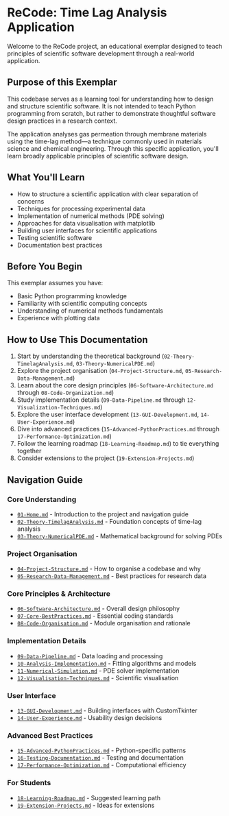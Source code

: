 # ReCode: Time Lag Analysis Application

Welcome to the ReCode project, an educational exemplar designed to teach principles of scientific software development through a real-world application.

## Purpose of this Exemplar

This codebase serves as a learning tool for understanding how to design and structure scientific software. It is not intended to teach Python programming from scratch, but rather to demonstrate thoughtful software design practices in a research context.

The application analyses gas permeation through membrane materials using the time-lag method—a technique commonly used in materials science and chemical engineering. Through this specific application, you'll learn broadly applicable principles of scientific software design.

## What You'll Learn

- How to structure a scientific application with clear separation of concerns
- Techniques for processing experimental data
- Implementation of numerical methods (PDE solving)
- Approaches for data visualisation with matplotlib
- Building user interfaces for scientific applications
- Testing scientific software
- Documentation best practices

## Before You Begin

This exemplar assumes you have:

- Basic Python programming knowledge
- Familiarity with scientific computing concepts
- Understanding of numerical methods fundamentals
- Experience with plotting data

## How to Use This Documentation

1. Start by understanding the theoretical background (`02-Theory-TimelagAnalysis.md`, `03-Theory-NumericalPDE.md`)
2. Explore the project organisation (`04-Project-Structure.md`, `05-Research-Data-Management.md`)
3. Learn about the core design principles (`06-Software-Architecture.md` through `08-Code-Organization.md`)
4. Study implementation details (`09-Data-Pipeline.md` through `12-Visualization-Techniques.md`)
5. Explore the user interface development (`13-GUI-Development.md`, `14-User-Experience.md`)
6. Dive into advanced practices (`15-Advanced-PythonPractices.md` through `17-Performance-Optimization.md`) 
7. Follow the learning roadmap (`18-Learning-Roadmap.md`) to tie everything together
8. Consider extensions to the project (`19-Extension-Projects.md`)

## Navigation Guide

### Core Understanding
- [`01-Home.md`](01-Home.md) - Introduction to the project and navigation guide
- [`02-Theory-TimelagAnalysis.md`](02-Theory-TimelagAnalysis.md) - Foundation concepts of time-lag analysis
- [`03-Theory-NumericalPDE.md`](03-Theory-NumericalPDE.md) - Mathematical background for solving PDEs

### Project Organisation
- [`04-Project-Structure.md`](04-Project-Structure.md) - How to organise a codebase and why
- [`05-Research-Data-Management.md`](05-Research-Data-Management.md) - Best practices for research data

### Core Principles & Architecture
- [`06-Software-Architecture.md`](06-Software-Architecture.md) - Overall design philosophy 
- [`07-Core-BestPractices.md`](07-Core-BestPractices.md) - Essential coding standards
- [`08-Code-Organisation.md`](08-Code-Organisation.md) - Module organisation and rationale

### Implementation Details
- [`09-Data-Pipeline.md`](09-Data-Pipeline.md) - Data loading and processing
- [`10-Analysis-Implementation.md`](10-Analysis-Implementation.md) - Fitting algorithms and models
- [`11-Numerical-Simulation.md`](11-Numerical-Simulation.md) - PDE solver implementation
- [`12-Visualisation-Techniques.md`](12-Visualisation-Techniques.md) - Scientific visualisation

### User Interface
- [`13-GUI-Development.md`](13-GUI-Development.md) - Building interfaces with CustomTkinter
- [`14-User-Experience.md`](14-User-Experience.md) - Usability design decisions

### Advanced Best Practices
- [`15-Advanced-PythonPractices.md`](15-Advanced-PythonPractices.md) - Python-specific patterns
- [`16-Testing-Documentation.md`](16-Testing-Documentation.md) - Testing and documentation
- [`17-Performance-Optimization.md`](17-Performance-Optimization.md) - Computational efficiency

### For Students
- [`18-Learning-Roadmap.md`](18-Learning-Roadmap.md) - Suggested learning path
- [`19-Extension-Projects.md`](19-Extension-Projects.md) - Ideas for extensions
